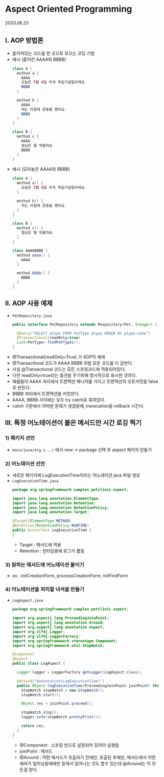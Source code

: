 # **A**spect **O**riented **P**rogramming

###### 2020.06.23

## I. AOP 방법론
- 흩어져있는 코드를 한 곳으로 모으는 코딩 기법
- 예시 (흩어진 AAAA와 BBBB)
  ```java
  class A {
    method a {
      AAAA
      오늘은 7월 4일 미국 독립기념일이래요.
      BBBB
    }

    method b {
      AAAA
      저는 아침에 운동을 했어요.
      BBBB
    }
  }

  class B {
    method c {
      AAAA
      점심은 뭘 먹을까요
      BBBB
    }
  }
  ```
- 예시 (모아놓은 AAAA와 BBBB)
  ```java
  class A {
    method a() {
      오늘은 7월 4일 미국 독립기념일이래요.
    }

    method b() {
      저는 아침에 운동을 했어요.
    }
  }

  class B {
    method c() {
      점심은 뭘 먹을까요
    }
  }

  class AAAABBBB {
    method aaaa() {
      AAAA
    }

    method bbbb() {
      BBBB
    }
  }
  ```

## II. AOP 사용 예제
- `PetRepository.java`
  ```java
  public interface PetRepository extends Respository<Pet, Integer> {

    @Query("SELECT ptype FROM PetType ptype ORDER BY ptype.name")
    @Transactional(readOnly=true)
    List<PetType> findPetTypes();
  }
  ```
- @Transactional(readOnly=True) 가 AOP의 예제
- @Transactional 코드가 AAAA BBBB 처럼 모든 코드를 다 감싼다.
- 사실 @Transactional 코드는 모든 스프링코드에 적용되어있다.
- 다만 readOnly=true라는 옵션을 주기위해 명시적으로 표시한 것이다.
- 예를들어 AAAA 자리에서 트랜잭션 매니저를 가지고 트랜잭션의 오토커밋을 false로 만든다.
- BBBB 자리에서 트랜잭션을 커밋한다.
- AAAA, BBBB 사이에는 모두 try catch로 묶여있다.
- catch 구문에서 어떠한 문제가 생겼을때, transcation을 rollback 시킨다.

## III. 특정 어노테이션이 붙은 메서드만 시간 로깅 찍기

### 1) 패키지 선언
- `main/java/org.s.../` 에서 new -> package 선택 후 aspect 패키지 만들기

### 2) 어노테이션 선언
- 새로운 패키지에 LogExecutionTime이라는 어노테이션 java 파일 생성
- `LogExecutionTime.java`
  ```java
  package org.springframework.samples.petclinic.aspect;

  import java.lang.annotation.ElementType;
  import java.lang.annotation.Retention;
  import java.lang.annotation.RetentionPolicy;
  import java.lang.annotation.Target;

  @Target(ElementType.METHOD)
  @Retention(RetentionPolicy.RUNTIME)
  public @interface LogExecutionTime {
  }
  ```
  - Target : 메서드에 적용
  - Retention : 런타임중에 로그가 뽑힘

### 3) 원하는 메서드에 어노테이션 붙이기
- ex : initCreationForm, processCreationForm, initFindForm

### 4) 어노테이션을 처리할 녀석을 만들기
- `LogAspect.java`
  ```java
  package org.springframework.samples.petclinic.aspect;

  import org.aspectj.lang.ProceedingJoinPoint;
  import org.aspectj.lang.annotation.Around;
  import org.aspectj.lang.annotation.Aspect;
  import org.slf4j.Logger;
  import org.slf4j.LoggerFactory;
  import org.springframework.stereotype.Component;
  import org.springframework.util.StopWatch;

  @Component
  @Aspect
  public class LogAspect {

    Logger logger = LoggerFactory.getLogger(LogAspect.class);

    @Around("@annotation(LogExecutionTime)")
    public Object logExecutionTime(ProceedingJoinPoint joinPoint) throws Throwable {
      StopWatch stopWatch = new StopWatch();
      stopWatch.start();

      Object res = joinPoint.proceed();

      stopWatch.stop();
      logger.info(stopWatch.prettyPrint());

      return res;
    }
  }
  ```
  - @Component : 스프링 빈으로 설정되어 있어야 실행됨
  - joinPoint : 메서드
  - @Around : 어떤 메서드가 호출되기 전에만, 호출된 후에만, 메서드에서 어떤 에러가 일어났을때에만 등에서 일어나는 것도 할수 있는데 @Around는 이 모든걸 한다.